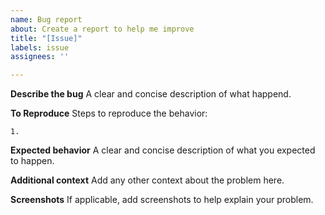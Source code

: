 ```yaml
---
name: Bug report
about: Create a report to help me improve
title: "[Issue]"
labels: issue
assignees: ''

---
```


**Describe the bug**
A clear and concise description of what happend.
> 

**To Reproduce**
Steps to reproduce the behavior:
```
1. 
```
**Expected behavior**
A clear and concise description of what you expected to happen.
> 

**Additional context**
Add any other context about the problem here.
> 

**Screenshots**
If applicable, add screenshots to help explain your problem.

